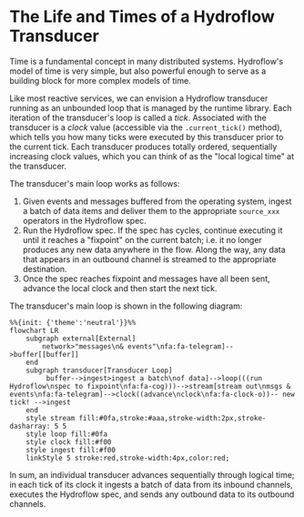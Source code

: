 # The Life and Times of a Hydroflow Transducer
Time is a fundamental concept in many distributed systems. Hydroflow's model of time is very simple, but 
also powerful enough to serve as a building block for more complex models of time.

Like most reactive services, we can envision a Hydroflow transducer running as an unbounded loop that is managed 
by the runtime library. Each iteration of the transducer's loop is called a *tick*. Associated with the transducer is 
a *clock* value (accessible via the `.current_tick()` method), which tells you how many ticks were executed 
by this transducer prior to the current tick. Each transducer produces totally ordered, sequentially increasing clock values, 
which you can think of as the "local logical time" at the transducer.

The transducer's main loop works as follows:
1. Given events and messages buffered from the operating system, ingest a batch of data items and deliver them to the appropriate `source_xxx` operators in the Hydroflow spec.
2. Run the Hydroflow spec. If the spec has cycles, continue executing it until it reaches a "fixpoint" on the current batch; i.e. it no longer produces any new data anywhere in the flow. Along the way, any data that appears in an outbound channel is streamed to the appropriate destination.
3. Once the spec reaches fixpoint and messages have all been sent, advance the local clock and then start the next tick.

The transducer's main loop is shown in the following diagram:

```mermaid
%%{init: {'theme':'neutral'}}%%
flowchart LR
    subgraph external[External]
        network>"messages\n& events"\nfa:fa-telegram]-->buffer[[buffer]]
    end
    subgraph transducer[Transducer Loop]
         buffer-->ingest>ingest a batch\nof data]-->loop(((run Hydroflow\nspec to fixpoint\nfa:fa-cog)))-->stream[stream out\nmsgs & events\nfa:fa-telegram]-->clock((advance\nclock\nfa:fa-clock-o))-- new tick! -->ingest
    end
    style stream fill:#0fa,stroke:#aaa,stroke-width:2px,stroke-dasharray: 5 5
    style loop fill:#0fa
    style clock fill:#f00
    style ingest fill:#f00
    linkStyle 5 stroke:red,stroke-width:4px,color:red;
```

In sum, an individual transducer advances sequentially through logical time; in each tick of its clock it ingests a batch of data from its inbound channels, executes the Hydroflow spec, and sends any outbound data to its outbound channels.